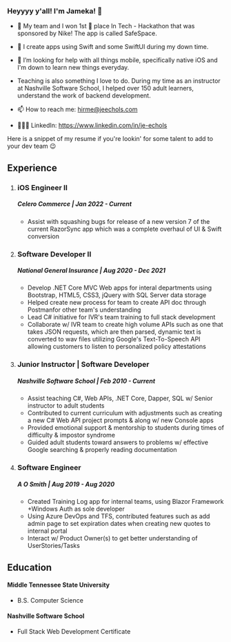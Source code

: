 ### Heyyyy y'all! I'm Jameka! 👋


- 🔭 My team and I won 1st 🥇 place In Tech - Hackathon that was sponsored by Nike! The app is called SafeSpace. 
- 🌱 I create apps using Swift and some SwiftUI during my down time. 
- 🤔 I’m looking for help with all things mobile, specifically native iOS and I'm down to learn new things everyday.
- Teaching is also something I love to do. During my time as an instructor at Nashville Software School, I helped over 150 adult learners, understand the work of backend development.

- 📫 How to reach me: hirme@jeechols.com
- 👩🏽‍💻 LinkedIn: https://www.linkedin.com/in/je-echols

Here is a snippet of my resume if you're lookin' for some talent to add to your dev team 😉

## Experience 
1. ### iOS Engineer II
    ##### Celero Commerce | Jan 2022 - Current
    * Assist with squashing bugs for release of a new version 7 of the current RazorSync app which was a complete overhaul of UI & Swift conversion

     
2. ### Software Developer II
     ##### National General Insurance  | Aug 2020 - Dec 2021
     * Develop .NET Core MVC Web apps for interal departments using Bootstrap, HTML5, CSS3, jQuery with SQL Server data storage
     * Helped create new process for team to create API doc through Postmanfor other team's understanding
     * Lead C# initiative for IVR's team training to full stack development
     * Collaborate w/ IVR team to create high volume APIs such as one that takes JSON requests, which are then parsed, dynamic text is converted to wav files utilizing Google's Text-To-Speech API allowing customers to listen to personalized policy attestations

3. ### Junior Instructor | Software Developer
     ##### Nashville Software School  | Feb 2010 - Current
     * Assist teaching C#, Web APIs, .NET Core, Dapper, SQL w/ Senior instructor to adult students
     * Contributed to current curriculum with adjustments such as creating a new C# Web API project prompts & along w/ new Console apps
     * Provided emotional support & mentorship to students during times of difficulty & impostor syndrome
     * Guided adult students toward answers to problems w/ effective Google searching & properly reading documentation

4. ### Software Engineer
     ##### A O Smith | Aug 2019 - Aug 2020
     * Created Training Log app for internal teams, using Blazor Framework +Windows Auth as sole developer
     * Using Azure DevOps and TFS, contributed features such as add admin page to set expiration dates when creating new quotes to internal portal
     * Interact w/ Product Owner(s) to get better understanding of UserStories/Tasks


## Education

#### Middle Tennessee State University 
   - B.S. Computer Science 
 
 #### Nashville Software School
   - Full Stack Web Development Certificate 
   
